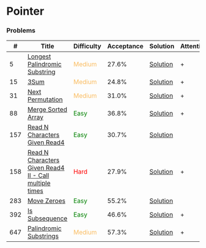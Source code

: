 Pointer
===

### Problems
| #   | Title    |   Difficulty | Acceptance |Solution  | Attention |
| --- | --- | --- | --- | --- | --- |
| 5 | [Longest Palindromic Substring](https://leetcode.com/problems/longest-palindromic-substring/) | <span style="color:#FABC60">Medium</span> | 27.6% |[Solution](../problems/5.md)| + |
| 15 | [3Sum](https://leetcode.com/problems/3sum/) | <span style="color:#FABC60">Medium</span> | 24.8% |[Solution](../problems/15.md) | + |
| 31 |[Next Permutation](https://leetcode.com/problems/next-permutation/) | <span style="color:#FABC60">Medium</span> | 31.0% |[Solution](../problems/31.md) | + | 
| 88 |[Merge Sorted Array](https://leetcode.com/problems/merge-sorted-array/) | <span style="color:green">Easy</span>  | 36.8% |[Solution](../problems/88.md) | + |
| 157 | [Read N Characters Given Read4](https://leetcode.com/problems/read-n-characters-given-read4/) | <span style="color:green">Easy</span> | 30.7% |[Solution](../problems/157.md) | |
| 158 | [Read N Characters Given Read4 II - Call multiple times](https://leetcode.com/problems/read-n-characters-given-read4-ii-call-multiple-times/) | <span style="color:red">Hard</span> | 27.9% |[Solution](../problems/158.md) | + | 
|283 | [Move Zeroes](https://leetcode.com/problems/move-zeroes/) | <span style="color:green">Easy</span> | 55.2% |[Solution](../problems/283.md) | |
| 392 | [Is Subsequence](https://leetcode.com/problems/is-subsequence/) | <span style="color:green">Easy</span> | 46.6%	|[Solution](../problems/392.md)| + |
| 647 | [Palindromic Substrings](https://leetcode.com/problems/palindromic-substrings/) | <span style="color:#FABC60">Medium</span>| 57.3% |[Solution](../problems/647.md) | + |